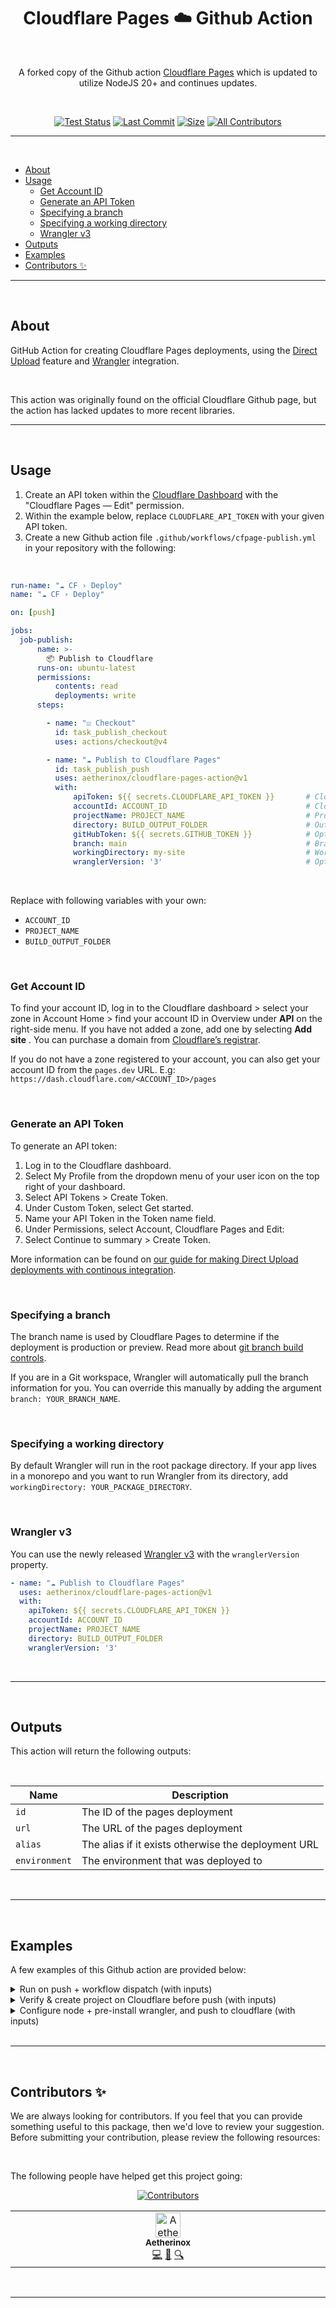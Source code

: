 <div align="center">
<h1>Cloudflare Pages ☁️ Github Action</h1>
<br />
<p>

A forked copy of the Github action [Cloudflare Pages](https://github.com/cloudflare/pages-action) which is updated to utilize NodeJS 20+ and continues updates.

</p>

<br />

<!-- prettier-ignore-start -->
[![Test Status][badge-tests]][link-tests]
[![Last Commit][badge-commit]][badge-commit]
[![Size][badge-size-gh]][badge-size-gh]
[![All Contributors][badge-all-contributors]](#contributors-)
<!-- prettier-ignore-end -->

</div>

---

<br />

- [About](#about)
- [Usage](#usage)
  - [Get Account ID](#get-account-id)
  - [Generate an API Token](#generate-an-api-token)
  - [Specifying a branch](#specifying-a-branch)
  - [Specifying a working directory](#specifying-a-working-directory)
  - [Wrangler v3](#wrangler-v3)
- [Outputs](#outputs)
- [Examples](#examples)
- [Contributors ✨](#contributors-)


</div>

---

<br />

## About
GitHub Action for creating Cloudflare Pages deployments, using the [Direct Upload](https://developers.cloudflare.com/pages/platform/direct-upload/) feature and [Wrangler](https://developers.cloudflare.com/pages/platform/direct-upload/#wrangler-cli) integration.

<br />

This action was originally found on the official Cloudflare Github page, but the action has lacked updates to more recent libraries.

</div>

---

<br />

## Usage

1. Create an API token within the [Cloudflare Dashboard](https://dash.cloudflare.com/profile/api-tokens) with the "Cloudflare Pages — Edit" permission.
2. Within the example below, replace `CLOUDFLARE_API_TOKEN` with your given API token.
3. Create a new Github action file `.github/workflows/cfpage-publish.yml` in your repository with the following:

<br />

```yml
run-name: "☁️ CF › Deploy"
name: "☁️ CF › Deploy"

on: [push]

jobs:
  job-publish:
      name: >-
        📦 Publish to Cloudflare
      runs-on: ubuntu-latest
      permissions:
          contents: read
          deployments: write
      steps:

        - name: "☑️ Checkout"
          id: task_publish_checkout
          uses: actions/checkout@v4

        - name: "☁️ Publish to Cloudflare Pages"
          id: task_publish_push
          uses: aetherinox/cloudflare-pages-action@v1
          with:
              apiToken: ${{ secrets.CLOUDFLARE_API_TOKEN }}       # Cloudflare API Token at https://dash.cloudflare.com/profile/api-tokens
              accountId: ACCOUNT_ID                               # Cloudflare account ID available on right side of CF website
              projectName: PROJECT_NAME                           # Project name assigned at creation. view on workers-and-pages section of CF website
              directory: BUILD_OUTPUT_FOLDER                      # Output directory for built website
              gitHubToken: ${{ secrets.GITHUB_TOKEN }}            # Optional: Enable this if you want to have GitHub Deployments triggered
              branch: main                                        # Branch website published to; by default this will be the branch which triggered this workflow
              workingDirectory: my-site                           # Working directory
              wranglerVersion: '3'                                # Optional: Change the Wrangler version, allows you to point to a specific version or a tag such as `beta`
```

<br />

Replace with following variables with your own:
- `ACCOUNT_ID`
- `PROJECT_NAME`
- `BUILD_OUTPUT_FOLDER`

<br />

### Get Account ID

To find your account ID, log in to the Cloudflare dashboard > select your zone in Account Home > find your account ID in Overview under **API** on the right-side menu. If you have not added a zone, add one by selecting **Add site** . You can purchase a domain from [Cloudflare’s registrar](https://developers.cloudflare.com/registrar/).

If you do not have a zone registered to your account, you can also get your account ID from the `pages.dev` URL. E.g: `https://dash.cloudflare.com/<ACCOUNT_ID>/pages`

<br />

### Generate an API Token

To generate an API token:

1. Log in to the Cloudflare dashboard.
2. Select My Profile from the dropdown menu of your user icon on the top right of your dashboard.
3. Select API Tokens > Create Token.
4. Under Custom Token, select Get started.
5. Name your API Token in the Token name field.
6. Under Permissions, select Account, Cloudflare Pages and Edit:
7. Select Continue to summary > Create Token.

More information can be found on [our guide for making Direct Upload deployments with continous integration](https://developers.cloudflare.com/pages/how-to/use-direct-upload-with-continuous-integration/#use-github-actions).

<br />

### Specifying a branch

The branch name is used by Cloudflare Pages to determine if the deployment is production or preview. Read more about
[git branch build controls](https://developers.cloudflare.com/pages/platform/branch-build-controls/#branch-build-controls).

If you are in a Git workspace, Wrangler will automatically pull the branch information for you. You can override this
manually by adding the argument `branch: YOUR_BRANCH_NAME`.

<br />

### Specifying a working directory

By default Wrangler will run in the root package directory. If your app lives in a monorepo and you want to run Wrangler from its directory, add `workingDirectory: YOUR_PACKAGE_DIRECTORY`.

<br />

### Wrangler v3

You can use the newly released [Wrangler v3](https://blog.cloudflare.com/wrangler3/) with the `wranglerVersion` property.

```yaml
- name: "☁️ Publish to Cloudflare Pages"
  uses: aetherinox/cloudflare-pages-action@v1
  with:
    apiToken: ${{ secrets.CLOUDFLARE_API_TOKEN }}
    accountId: ACCOUNT_ID
    projectName: PROJECT_NAME
    directory: BUILD_OUTPUT_FOLDER
    wranglerVersion: '3'
```

<br />

---

<br />

## Outputs
This action will return the following outputs:

<br />

| Name          | Description                                         |
| ------------- | --------------------------------------------------- |
| `id`          | The ID of the pages deployment                      |
| `url`         | The URL of the pages deployment                     |
| `alias`       | The alias if it exists otherwise the deployment URL |
| `environment` | The environment that was deployed to                |

<br />

---

<br />

## Examples
A few examples of this Github action are provided below:

<details><summary>Run on push + workflow dispatch (with inputs)</summary>

<br />

This example allows you to run the action either manually, or on push for the branches `master` or `main`. It includes input declarations when using `workflow_dispatch`.

<br />

```yml
run-name: "☁️ CF › Deploy"
name: "☁️ CF › Deploy"

on:
  push:
    branches:
      - main
      - master

  workflow_dispatch:
    inputs:
      PROJECT_NAME:
        description:  "Project Name"
        required:     true
        default:      'my-site'
        type:         string

      CLOUDFLARE_ACCOUNT_ID:
        description:  "Cloudflare Account ID"
        required:     true
        default:      'XXXXXXXXXXXXXXXX'
        type:         string

      DIRECTORY_BUILD_OUTPUT:
        description:  "Build Output Dir"
        required:     true
        default:      './'
        type:         string

      DIRECTORY_WORKING:
        description:  "Working Dir"
        required:     true
        default:      './'
        type:         string

      WRANGLER_VERSION:
        description:  "Wrangler Version"
        required:     true
        default:      '3'
        type:         string

      BRANCH:
        description:  'Website Branch'
        required:     true
        default:      'main'
        type:         choice
        options:
        - main
        - master

jobs:
  job-publish:
      name: >-
        📦 Publish to Cloudflare
      runs-on: ubuntu-latest
      permissions:
          contents: read
          deployments: write
      steps:

        - name: "☑️ Checkout"
          id: task_publish_checkout
          uses: actions/checkout@v4

        - name: "☁️ Publish to Cloudflare Pages"
          id: task_publish_push
          uses: aetherinox/cloudflare-pages-action@v1
          with:
              apiToken: ${{ secrets.CLOUDFLARE_API_TOKEN }}
              accountId: ${{ secrets.CLOUDFLARE_ACCOUNT_ID || inputs.CLOUDFLARE_ACCOUNT_ID }}
              projectName: ${{ inputs.PROJECT_NAME || 'my-site' }}
              directory: ${{ inputs.DIRECTORY_BUILD_OUTPUT || './' }}
              gitHubToken: ${{ secrets.GITHUB_TOKEN }}
              branch: ${{ inputs.BRANCH || 'main' }}
              workingDirectory: ${{ inputs.DIRECTORY_WORKING || './' }}
              wranglerVersion: ${{ inputs.WRANGLER_VERSION || '3' }}
```

<br />

Ensure you change the values above to your own.

</details>

<details><summary>Verify & create project on Cloudflare before push (with inputs)</summary>

<br />

This example adds the usage of the Cloudflare api to first check if your project name actually exists on Cloudflare, creates the project if not, and then pushes to Cloudflare pages.

<br />

```yml
run-name: "☁️ CF › Deploy"
name: "☁️ CF › Deploy"

on:
  push:
    branches:
      - main
      - master

  workflow_dispatch:
    inputs:
      PROJECT_NAME:
        description:  "Project Name"
        required:     true
        default:      'my-site'
        type:         string

      CLOUDFLARE_ACCOUNT_ID:
        description:  "Cloudflare Account ID"
        required:     true
        default:      'XXXXXXXXXXXXXXXX'
        type:         string

      DIRECTORY_BUILD_OUTPUT:
        description:  "Build Output Dir"
        required:     true
        default:      './'
        type:         string

      DIRECTORY_WORKING:
        description:  "Working Dir"
        required:     true
        default:      './'
        type:         string

      WRANGLER_VERSION:
        description:  "Wrangler Version"
        required:     true
        default:      '3'
        type:         string

      BRANCH:
        description:  'Website Branch'
        required:     true
        default:      'main'
        type:         choice
        options:
        - main
        - master

jobs:
  job-publish:
      name: >-
        📦 Publish to Cloudflare
      runs-on: ubuntu-latest
      permissions:
          contents: read
          deployments: write
      steps:

        - name: "☑️ Checkout"
          id: task_publish_checkout
          uses: actions/checkout@v4

        - name: "☁️ CF › Check Project"
          id: task_publish_project_verify
          shell: bash
          id: check-project
          run: |
            check=$(curl -s -X GET "https://api.cloudflare.com/client/v4/accounts/${{ secrets.CLOUDFLARE_ACCOUNT_ID || inputs.CLOUDFLARE_ACCOUNT_ID }}/pages/projects/${{ inputs.PROJECT_NAME || 'my-site' }}" \
              -H "Authorization: Bearer ${{ secrets.CLOUDFLARE_API_TOKEN }}" \
              -H "Content-Type:application/json" | jq -r '.success')
            echo "result=$check" >> $GITHUB_OUTPUT

        - name: "☁️ CF › Create Project (if nonexistent)"
          id: task_publish_project_create
          shell: bash
          if: steps.check-project.outputs.result != 'true'
          run: |
            curl -s -X POST "https://api.cloudflare.com/client/v4/accounts/${{ secrets.CLOUDFLARE_ACCOUNT_ID || inputs.CLOUDFLARE_ACCOUNT_ID }}/pages/projects" \
              -H "Authorization: Bearer ${{ secrets.CLOUDFLARE_API_TOKEN }}" \
              -H "Content-Type:application/json" \
              --data '{"name":"${{ inputs.PROJECT_NAME || 'my-site' }}", "production_branch":"${{ inputs.BRANCH || 'main' }}"}'

        - name: "☁️ Publish to Cloudflare Pages"
          id: task_publish_push
          uses: aetherinox/cloudflare-pages-action@v1
          with:
              apiToken: ${{ secrets.CLOUDFLARE_API_TOKEN }}
              accountId: ${{ secrets.CLOUDFLARE_ACCOUNT_ID || inputs.CLOUDFLARE_ACCOUNT_ID }}
              projectName: ${{ inputs.PROJECT_NAME || 'my-site' }}
              directory: ${{ inputs.DIRECTORY_BUILD_OUTPUT || './' }}
              gitHubToken: ${{ secrets.GITHUB_TOKEN }}
              branch: ${{ inputs.BRANCH || 'main' }}
              workingDirectory: ${{ inputs.DIRECTORY_WORKING || './' }}
              wranglerVersion: ${{ inputs.WRANGLER_VERSION || '3' }}
```


<br />

</details>

<details><summary>Configure node + pre-install wrangler, and push to cloudflare (with inputs)</summary>

<br />

This example adds the usage of the Cloudflare api to first check if your project name actually exists on Cloudflare, creates the project if not, and then pushes to Cloudflare pages.

<br />

```yml
run-name: "☁️ CF › Deploy"
name: "☁️ CF › Deploy"

on:
  push:
    branches:
      - main
      - master

  workflow_dispatch:
    inputs:
      PROJECT_NAME:
        description:  "Project Name"
        required:     true
        default:      'my-site'
        type:         string

      CLOUDFLARE_ACCOUNT_ID:
        description:  "Cloudflare Account ID"
        required:     true
        default:      'XXXXXXXXXXXXXXXX'
        type:         string

      DIRECTORY_BUILD_OUTPUT:
        description:  "Build Output Dir"
        required:     true
        default:      './'
        type:         string

      DIRECTORY_WORKING:
        description:  "Working Dir"
        required:     true
        default:      './'
        type:         string

      WRANGLER_VERSION:
        description:  "Wrangler Version"
        required:     true
        default:      '3'
        type:         string

      BRANCH:
        description:  'Website Branch'
        required:     true
        default:      'main'
        type:         choice
        options:
        - main
        - master

jobs:
  job-publish:
      name: >-
        📦 Publish to Cloudflare
      runs-on: ubuntu-latest
      permissions:
          contents: read
          deployments: write
      steps:

        - name: "☑️ Checkout"
          id: task_publish_checkout
          uses: actions/checkout@v4

        - name: "⚙️ Setup › Node"
          id: task_publish_node_setup
          uses: actions/setup-node@v4
          with:
            node-version: '20.x'

        - name: "📦 NPM › Install Wrangler"
          id: task_publish_npm_install
          run: |
            npm install -g npm@latest
            npm install --global wrangler
          env:
            NODE_AUTH_TOKEN: ${{ secrets.GITHUB_TOKEN }}

        - name: "☁️ CF › Check Project"
          id: task_publish_project_verify
          shell: bash
          id: check-project
          run: |
            check=$(curl -s -X GET "https://api.cloudflare.com/client/v4/accounts/${{ secrets.CLOUDFLARE_ACCOUNT_ID || inputs.CLOUDFLARE_ACCOUNT_ID }}/pages/projects/${{ inputs.PROJECT_NAME || 'my-site' }}" \
              -H "Authorization: Bearer ${{ secrets.CLOUDFLARE_API_TOKEN }}" \
              -H "Content-Type:application/json" | jq -r '.success')
            echo "result=$check" >> $GITHUB_OUTPUT

        - name: "☁️ CF › Create Project (if nonexistent)"
          id: task_publish_project_create
          shell: bash
          if: steps.check-project.outputs.result != 'true'
          run: |
            curl -s -X POST "https://api.cloudflare.com/client/v4/accounts/${{ secrets.CLOUDFLARE_ACCOUNT_ID || inputs.CLOUDFLARE_ACCOUNT_ID }}/pages/projects" \
              -H "Authorization: Bearer ${{ secrets.CLOUDFLARE_API_TOKEN }}" \
              -H "Content-Type:application/json" \
              --data '{"name":"${{ inputs.PROJECT_NAME || 'my-site' }}", "production_branch":"${{ inputs.BRANCH || 'main' }}"}'

        - name: "☁️ Publish to Cloudflare Pages"
          id: task_publish_push
          uses: aetherinox/cloudflare-pages-action@v1
          with:
              apiToken: ${{ secrets.CLOUDFLARE_API_TOKEN }}
              accountId: ${{ secrets.CLOUDFLARE_ACCOUNT_ID || inputs.CLOUDFLARE_ACCOUNT_ID }}
              projectName: ${{ inputs.PROJECT_NAME || 'my-site' }}
              directory: ${{ inputs.DIRECTORY_BUILD_OUTPUT || './' }}
              gitHubToken: ${{ secrets.GITHUB_TOKEN }}
              branch: ${{ inputs.BRANCH || 'main' }}
              workingDirectory: ${{ inputs.DIRECTORY_WORKING || './' }}
              wranglerVersion: ${{ inputs.WRANGLER_VERSION || '3' }}
```


<br />

</details>

<br />

---

<br />

## Contributors ✨
We are always looking for contributors. If you feel that you can provide something useful to this package, then we'd love to review your suggestion. Before submitting your contribution, please review the following resources:

<br />

The following people have helped get this project going:

<div align="center">

<!-- ALL-CONTRIBUTORS-BADGE:START - Do not remove or modify this section -->
[![Contributors][badge-all-contributors]](#contributors-)
<!-- ALL-CONTRIBUTORS-BADGE:END -->

<!-- ALL-CONTRIBUTORS-LIST:START - Do not remove or modify this section -->
<!-- prettier-ignore-start -->
<!-- markdownlint-disable -->
<table>
  <tbody>
    <tr>
      <td align="center" valign="top" width="14.28%"><a href="https://gitlab.com/Aetherinox"><img src="https://avatars.githubusercontent.com/u/118329232?v=4?s=40" width="40px;" alt="Aetherinox"/><br /><sub><b>Aetherinox</b></sub></a><br /><a href="https://github.com/Aetherinox/cloudflare-pages-action?author=Aetherinox" title="Code">💻</a> <a href="#projectManagement-Aetherinox" title="Project Management">📆</a> <a href="#fundingFinding-Aetherinox" title="Funding Finding">🔍</a></td>
    </tr>
  </tbody>
</table>

<!-- markdownlint-restore -->
<!-- prettier-ignore-end -->

<!-- ALL-CONTRIBUTORS-LIST:END -->
<!-- ALL-CONTRIBUTORS-LIST:START - Do not remove or modify this section -->
<!-- prettier-ignore-start -->
<!-- markdownlint-disable -->
<!-- markdownlint-restore -->
<!-- prettier-ignore-end -->
<!-- ALL-CONTRIBUTORS-LIST:END -->

<!-- ALL-CONTRIBUTORS-LIST:START - Do not remove or modify this section -->
<!-- prettier-ignore-start -->
<!-- markdownlint-disable -->
<!-- markdownlint-restore -->
<!-- prettier-ignore-end -->

<!-- ALL-CONTRIBUTORS-LIST:END -->

</div>

<br />

---

<br />

<!-- prettier-ignore-start -->
<!-- BADGE > GENERAL -->
[link-general-npm]: https://npmjs.com
[link-general-nodejs]: https://nodejs.org
[link-npmtrends]: http://npmtrends.com/@aetherinox/cloudflare-pages-action
<!-- BADGE > VERSION > GITHUB -->
[badge-version-gh]: https://img.shields.io/github/v/tag/aetherinox/cloudflare-pages-action?logo=GitHub&label=Version&color=ba5225
[link-version-gh]: https://github.com/aetherinox/cloudflare-pages-action/releases
<!-- BADGE > VERSION > NPMJS -->
[badge-version-npm]: https://img.shields.io/npm/v/@aetherinox/cloudflare-pages-action?logo=npm&label=Version&color=ba5225
[link-version-npm]: https://npmjs.com/package/@aetherinox/cloudflare-pages-action
<!-- BADGE > LICENSE -->
[badge-license-mit]: https://img.shields.io/badge/MIT-FFF?logo=creativecommons&logoColor=FFFFFF&label=License&color=9d29a0
[link-license-mit]: https://github.com/aetherinox/cloudflare-pages-action/blob/main/LICENSE
<!-- BADGE > BUILD -->
[badge-build]: https://img.shields.io/github/actions/workflow/status/aetherinox/cloudflare-pages-action/release-npm.yml?logo=github&logoColor=FFFFFF&label=Build&color=%23278b30
[link-build]: https://github.com/aetherinox/cloudflare-pages-action/actions/workflows/release-npm.yml
<!-- BADGE > DOWNLOAD COUNT -->
[badge-downloads-gh]: https://img.shields.io/github/downloads/aetherinox/cloudflare-pages-action/total?logo=github&logoColor=FFFFFF&label=Downloads&color=376892
[link-downloads-gh]: https://github.com/aetherinox/cloudflare-pages-action/releases
[badge-downloads-npm]: https://img.shields.io/npm/dw/%40aetherinox%2Fcloudflare-pages-action?logo=npm&&label=Downloads&color=376892
[link-downloads-npm]: https://npmjs.com/package/@aetherinox/cloudflare-pages-action
<!-- BADGE > DOWNLOAD SIZE -->
[badge-size-gh]: https://img.shields.io/github/repo-size/aetherinox/cloudflare-pages-action?logo=github&label=Size&color=59702a
[link-size-gh]: https://github.com/aetherinox/cloudflare-pages-action/releases
[badge-size-npm]: https://img.shields.io/npm/unpacked-size/@aetherinox/cloudflare-pages-action/latest?logo=npm&label=Size&color=59702a
[link-size-npm]: https://npmjs.com/package/@aetherinox/cloudflare-pages-action
<!-- BADGE > COVERAGE -->
[badge-coverage]: https://img.shields.io/codecov/c/github/aetherinox/cloudflare-pages-action?token=MPAVASGIOG&logo=codecov&logoColor=FFFFFF&label=Coverage&color=354b9e
[link-coverage]: https://codecov.io/github/aetherinox/cloudflare-pages-action
<!-- BADGE > ALL CONTRIBUTORS -->
[badge-all-contributors]: https://img.shields.io/github/all-contributors/aetherinox/cloudflare-pages-action?logo=contributorcovenant&color=de1f6f&label=contributors
[link-all-contributors]: https://github.com/all-contributors/all-contributors
[badge-tests]: https://img.shields.io/github/actions/workflow/status/aetherinox/cloudflare-pages-action/npm-tests.yml?logo=github&label=Tests&color=2c6488
[link-tests]: https://github.com/aetherinox/cloudflare-pages-action/actions/workflows/tests.yml
[badge-commit]: https://img.shields.io/github/last-commit/aetherinox/cloudflare-pages-action?logo=conventionalcommits&logoColor=FFFFFF&label=Last%20Commit&color=313131
[link-commit]: https://github.com/aetherinox/cloudflare-pages-action/commits/main/
<!-- prettier-ignore-end -->
